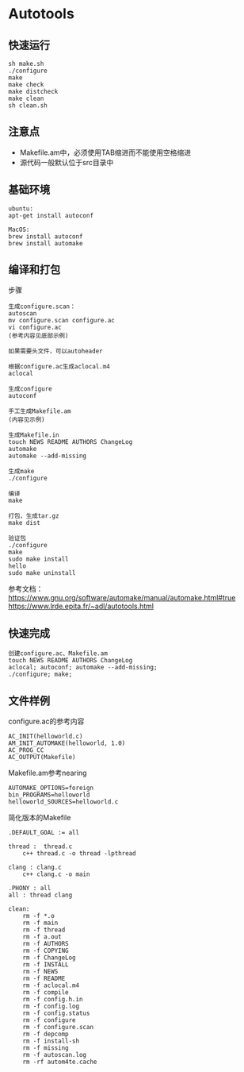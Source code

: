 # Autotools

## 快速运行

```
sh make.sh
./configure
make
make check
make distcheck
make clean
sh clean.sh
```

## 注意点

* Makefile.am中，必须使用TAB缩进而不能使用空格缩进
* 源代码一般默认位于src目录中

## 基础环境

```
ubuntu:
apt-get install autoconf

MacOS:
brew install autoconf
brew install automake
```

## 编译和打包

步骤
```
生成configure.scan：
autoscan
mv configure.scan configure.ac
vi configure.ac
(参考内容见底部示例)

如果需要头文件，可以autoheader

根据configure.ac生成aclocal.m4
aclocal

生成configure
autoconf

手工生成Makefile.am
(内容见示例)

生成Makefile.in
touch NEWS README AUTHORS ChangeLog
automake
automake --add-missing

生成make
./configure

编译
make

打包，生成tar.gz
make dist

验证包
./configure
make
sudo make install
hello
sudo make uninstall
```

参考文档：https://www.gnu.org/software/automake/manual/automake.html#true
https://www.lrde.epita.fr/~adl/autotools.html

## 快速完成

```
创建configure.ac、Makefile.am
touch NEWS README AUTHORS ChangeLog
aclocal; autoconf; automake --add-missing;
./configure; make;
```

## 文件样例

configure.ac的参考内容
```
AC_INIT(helloworld.c)
AM_INIT_AUTOMAKE(helloworld, 1.0)
AC_PROG_CC
AC_OUTPUT(Makefile)
```

Makefile.am参考nearing
```
AUTOMAKE_OPTIONS=foreign
bin_PROGRAMS=helloworld
helloworld_SOURCES=helloworld.c
```

简化版本的Makefile

```
.DEFAULT_GOAL := all

thread :  thread.c
	c++ thread.c -o thread -lpthread

clang : clang.c
	c++ clang.c -o main

.PHONY : all
all : thread clang

clean:
	rm -f *.o
	rm -f main
	rm -f thread
	rm -f a.out
	rm -f AUTHORS
	rm -f COPYING
	rm -f ChangeLog
	rm -f INSTALL
	rm -f NEWS
	rm -f README
	rm -f aclocal.m4
	rm -f compile
	rm -f config.h.in
	rm -f config.log
	rm -f config.status
	rm -f configure
	rm -f configure.scan
	rm -f depcomp
	rm -f install-sh
	rm -f missing
	rm -f autoscan.log
	rm -rf autom4te.cache
```
